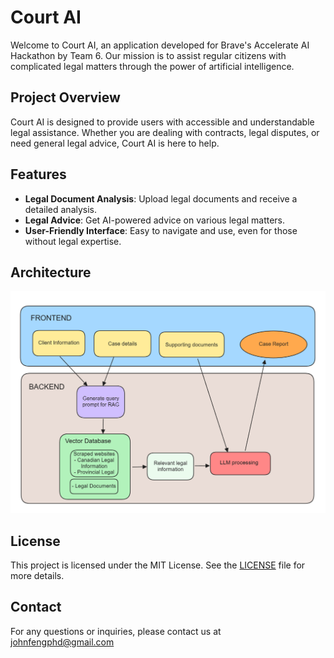 # Court AI

Welcome to Court AI, an application developed for Brave's Accelerate AI Hackathon by Team 6. Our mission is to assist regular citizens with complicated legal matters through the power of artificial intelligence.

## Project Overview

Court AI is designed to provide users with accessible and understandable legal assistance. Whether you are dealing with contracts, legal disputes, or need general legal advice, Court AI is here to help.

## Features

- **Legal Document Analysis**: Upload legal documents and receive a detailed analysis.
- **Legal Advice**: Get AI-powered advice on various legal matters.
- **User-Friendly Interface**: Easy to navigate and use, even for those without legal expertise.

## Architecture

![alt text](ASSETS/architecture.png)

## License

This project is licensed under the MIT License. See the [LICENSE](LICENSE) file for more details.

## Contact

For any questions or inquiries, please contact us at johnfengphd@gmail.com